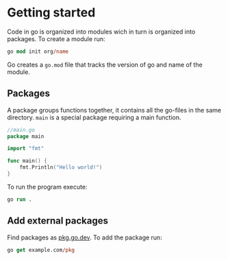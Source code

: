 # Getting started

Code in go is organized into modules wich in turn is organized into packages.
To create a module run:

```ps
go mod init org/name
```

Go creates a `go.mod` file that tracks the version of go and name of the module.

## Packages

A package groups functions together, it contains all the go-files in the same directory. `main` is a special package requiring a main function.

```go
//main.go
package main

import "fmt"

func main() {
	fmt.Println("Hello world!")
}
```

To run the program execute:

```ps
go run .
```

## Add external packages

Find packages as [pkg.go.dev](https://pkg.go.dev/). To add the package run:

```ps
go get example.com/pkg
```
